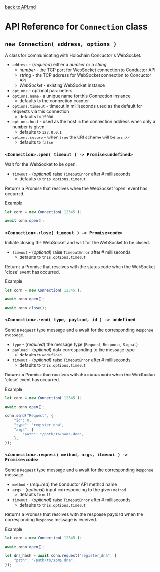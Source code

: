 [back to API.md](./API.md)


# API Reference for `Connection` class

## `new Connection( address, options )`
A class for communicating with Holochain Conductor's WebSocket.

- `address` - (*required*) either a *number* or a *string*
  - *number* - the TCP port for WebSocket connection to Conductor API
  - *string* - the TCP address for WebSocket connection to Conductor API
  - *WebSocket* - existing WebSocket instance
- `options` - optional parameters
- `options.name` - a unique name for this Connection instance
  - defaults to the connection counter
- `options.timeout` - timeout in milliseconds used as the default for requests via this connection
  - defaults to `15000`
- `options.host` - used as the host in the connection address when only a number is given
  - defaults to `127.0.0.1`
- `options.secure` - when `true` the URI scheme will be `wss://`
  - defaults to `false`


### `<Connection>.open( timeout ) -> Promise<undefined>`
Wait for the WebSocket to be open.

- `timeout` - (*optional*) raise `TimeoutError` after # milliseconds
  - defaults to `this.options.timeout`

Returns a Promise that resolves when the WebSocket 'open' event has occurred.

Example
```javascript
let conn = new Connection( 12345 );

await conn.open();
```


### `<Connection>.close( timeout ) -> Promise<code>`
Initiate closing the WebSocket and wait for the WebSocket to be closed.

- `timeout` - (*optional*) raise `TimeoutError` after # milliseconds
  - defaults to `this.options.timeout`

Returns a Promise that resolves with the status code when the WebSocket 'close' event has occurred.

Example
```javascript
let conn = new Connection( 12345 );

await conn.open();

await conn.close();
```


### `<Connection>.send( type, payload, id ) -> undefined`
Send a `Request` type message and a await for the corresponding `Response` message.

- `type` - (*required*) the message type (`Request`, `Response`, `Signal`)
- `payload` - (*optional*) data corresponding to the message type
  - defaults to `undefined`
- `timeout` - (*optional*) raise `TimeoutError` after # milliseconds
  - defaults to `this.options.timeout`

Returns a Promise that resolves with the status code when the WebSocket 'close' event has occurred.

Example
```javascript
let conn = new Connection( 12345 );

await conn.open();

conn.send("Request", {
    "id": 0,
    "type": "register_dna",
    "args": {
        "path": "/path/to/some.dna",
    },
});
```


### `<Connection>.request( method, args, timeout ) -> Promise<code>`
Send a `Request` type message and a await for the corresponding `Response` message.

- `method` - (*required*) the Conductor API method name
- `args` - (*optional*) input corresponding to the given `method`
  - defaults to `null`
- `timeout` - (*optional*) raise `TimeoutError` after # milliseconds
  - defaults to `this.options.timeout`

Returns a Promise that resolves with the response payload when the corresponding `Response` message is received.

Example
```javascript
let conn = new Connection( 12345 );

await conn.open();

let dna_hash = await conn.request("register_dna", {
    "path": "/path/to/some.dna",
});
```
